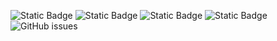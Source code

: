 ![Static Badge](https://img.shields.io/badge/blacklists-60-000000) ![Static Badge](https://img.shields.io/badge/blacklisted-2603413-cc0000) ![Static Badge](https://img.shields.io/badge/whitelisted-2245-00CC00) ![Static Badge](https://img.shields.io/badge/streaming_blacklist-28107-000000) ![GitHub issues](https://img.shields.io/github/issues/fabriziosalmi/blacklists)
